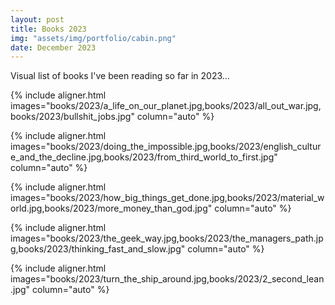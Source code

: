 ```yaml
---
layout: post
title: Books 2023
img: "assets/img/portfolio/cabin.png"
date: December 2023
---
```


Visual list of books I've been reading so far in 2023...


{% include aligner.html images="books/2023/a_life_on_our_planet.jpg,books/2023/all_out_war.jpg,books/2023/bullshit_jobs.jpg" column="auto" %}

{% include aligner.html images="books/2023/doing_the_impossible.jpg,books/2023/english_culture_and_the_decline.jpg,books/2023/from_third_world_to_first.jpg" column="auto" %}

{% include aligner.html images="books/2023/how_big_things_get_done.jpg,books/2023/material_world.jpg,books/2023/more_money_than_god.jpg" column="auto" %}

{% include aligner.html images="books/2023/the_geek_way.jpg,books/2023/the_managers_path.jpg,books/2023/thinking_fast_and_slow.jpg" column="auto" %}

{% include aligner.html images="books/2023/turn_the_ship_around.jpg,books/2023/2_second_lean.jpg" column="auto" %}



